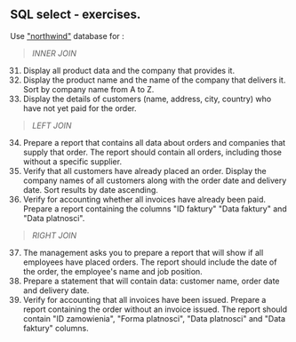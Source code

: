 ## SQL select - exercises.

 Use ["northwind"](https://drive.google.com/file/d/1tv1XqBGzfdZ97yIsNd_CsGnQpL2knPQ4/view) database for :

> *INNER JOIN*
31. Display all product data and the company that provides it.
32. Display the product name and the name of the company that delivers it. Sort by company name from A to Z.
33. Display the details of customers (name, address, city, country) who have not yet paid for the order.

> *LEFT JOIN*
34. Prepare a report that contains all data about orders and companies that supply that order. The report should contain all orders, including those without a specific supplier.
35. Verify that all customers have already placed an order. Display the company names of all customers along with the order date and delivery date. Sort results by date ascending.
36. Verify for accounting whether all invoices have already been paid. Prepare a report containing the columns "ID faktury" "Data faktury" and "Data platnosci".

> *RIGHT JOIN*
37. The management asks you to prepare a report that will show if all employees have placed orders. The report should include the date of the order, the employee's name and job position.
38. Prepare a statement that will contain data: customer name, order date and delivery date.
39. Verify for accounting that all invoices have been issued. Prepare a report containing the order without an invoice issued. The report should contain "ID zamowienia", "Forma platnosci", "Data platnosci" and "Data faktury" columns.